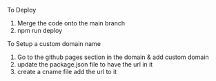 To Deploy 

1. Merge the code onto the main branch 
2. npm run deploy 

To Setup a custom domain name 

1. Go to the github pages section in the domain & add custom domain 
2. update the package.json file to have the url in it 
3. create a cname file add the url to it 